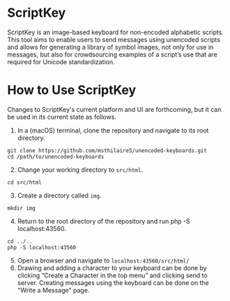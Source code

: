 # ScriptKey
ScriptKey is an image-based keyboard for non-encoded alphabetic scripts. This tool aims to enable users to send messages using unencoded scripts and allows for generating a library of symbol images, not only for use in messages, but also for crowdsourcing examples of a script’s use that are required for Unicode standardization.

# How to Use ScriptKey
Changes to ScriptKey's current platform and UI are forthcoming, but it can be used in its current state as follows.

1. In a (macOS) terminal, clone the repository and navigate to its root directory.
```
git clone https://github.com/msthilaire5/unencoded-keyboards.git
cd /path/to/unencoded-keyboards
```
2. Change your working directory to `src/html`.
```
cd src/html
```
3. Create a directory called `img`.
```
mkdir img
```
4. Return to the root directory of the repository and run php -S localhost:43560.
```
cd ../..
php -S localhost:43560
```
5. Open a browser and navigate to `localhost:43560/src/html/`
6. Drawing and adding a character to your keyboard can be done by clicking “Create a Character in the top menu” and clicking send to server. Creating messages using the keyboard can be done on the "Write a Message" page.




